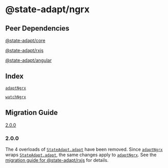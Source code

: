 # @state-adapt/ngrx

## Peer Dependencies

[@state-adapt/core](/docs/core)

[@state-adapt/rxjs](/docs/rxjs)

[@state-adapt/angular](/angular/docs/angular)

## Index

[`adaptNgrx`](/angular/docs/ngrx#adaptngrx)

[`watchNgrx`](/angular/docs/ngrx#watchngrx)

## Migration Guide

[2.0.0](/angular/docs/ngrx#200)

<!-- include: '../../../../../libs/ngrx/src/lib/adapt-ngrx.function.ts#adaptNgrx' -->

<!-- include: '../../../../../libs/ngrx/src/lib/watch-ngrx.function.ts#watchNgrx' -->

<!-- cache 3 -->

### 2.0.0

The 4 overloads of [`StateAdapt.adapt`](/docs/rxjs#stateadaptadapt) have been removed.
Since [`adaptNgrx`](/angular/docs/ngrx#adaptngrx) wraps [`StateAdapt.adapt`](/docs/rxjs#stateadaptadapt),
the same changes apply to [`adaptNgrx`](/angular/docs/ngrx#adaptngrx).
See the [migration guide for @state-adapt/rxjs](/docs/rxjs#200) for details.
